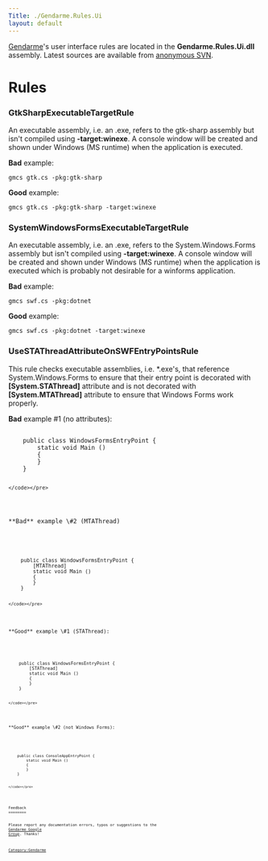 ```yaml
---
Title: ./Gendarme.Rules.Ui
layout: default
---
```


[Gendarme]({{site.url}}/Gendarme "wikilink")'s user interface rules are located in
the **Gendarme.Rules.Ui.dll** assembly. Latest sources are available
from [anonymous
SVN](http://anonsvn.mono-project.com/viewcvs/trunk/mono-tools/gendarme/rules/Gendarme.Rules.Ui/).

Rules
=====

### GtkSharpExecutableTargetRule

An executable assembly, i.e. an .exe, refers to the gtk-sharp assembly
but isn't compiled using **-target:winexe**. A console window will be
created and shown under Windows (MS runtime) when the application is
executed.

**Bad** example:

`gmcs gtk.cs -pkg:gtk-sharp`

**Good** example:

`gmcs gtk.cs -pkg:gtk-sharp -target:winexe`

### SystemWindowsFormsExecutableTargetRule

An executable assembly, i.e. an .exe, refers to the System.Windows.Forms
assembly but isn't compiled using **-target:winexe**. A console window
will be created and shown under Windows (MS runtime) when the
application is executed which is probably not desirable for a winforms
application.

**Bad** example:

`gmcs swf.cs -pkg:dotnet`

**Good** example:

`gmcs swf.cs -pkg:dotnet -target:winexe`

### UseSTAThreadAttributeOnSWFEntryPointsRule

This rule checks executable assemblies, i.e. \*.exe's, that reference
System.Windows.Forms to ensure that their entry point is decorated with
**[System.STAThread]** attribute and is not decorated with
**[System.MTAThread]** attribute to ensure that Windows Forms work
properly.

**Bad** example \#1 (no attributes):

<div class="csharp">
    <pre><code>
    public class WindowsFormsEntryPoint {
        static void Main ()
        {
        }
    }

    </code></pre>

</div>
**Bad** example \#2 (MTAThread)

<div class="csharp">
    <pre><code>
    public class WindowsFormsEntryPoint {
        [MTAThread]
        static void Main ()
        {
        }
    }

    </code></pre>

</div>
**Good** example \#1 (STAThread):

<div class="csharp">
    <pre><code>
    public class WindowsFormsEntryPoint {
        [STAThread]
        static void Main ()
        {
        }
    }

    </code></pre>

</div>
**Good** example \#2 (not Windows Forms):

<div class="csharp">
    <pre><code>
    public class ConsoleAppEntryPoint {
        static void Main ()
        {
        }
    }

    </code></pre>

</div>
Feedback
========

Please report any documentation errors, typos or suggestions to the
[Gendarme Google Group](http://groups.google.com/group/gendarme).
Thanks!

<Category:Gendarme>
